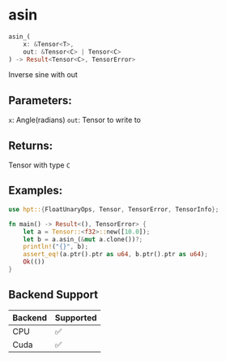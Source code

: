 # asin
```rust
asin_(
    x: &Tensor<T>, 
    out: &Tensor<C> | Tensor<C>
) -> Result<Tensor<C>, TensorError>
```
Inverse sine with out
## Parameters:
`x`: Angle(radians)
`out`: Tensor to write to
## Returns:
Tensor with type `C`
## Examples:
```rust
use hpt::{FloatUnaryOps, Tensor, TensorError, TensorInfo};

fn main() -> Result<(), TensorError> {
    let a = Tensor::<f32>::new([10.0]);
    let b = a.asin_(&mut a.clone())?;
    println!("{}", b);
    assert_eq!(a.ptr().ptr as u64, b.ptr().ptr as u64);
    Ok(())
}
```
## Backend Support
| Backend | Supported |
|---------|-----------|
| CPU     | ✅         |
| Cuda    | ✅        |